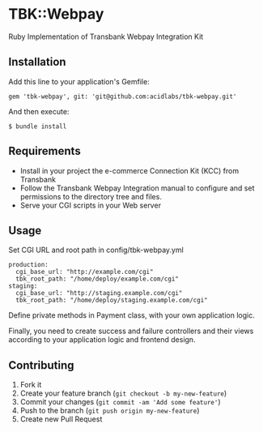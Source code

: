 # TBK::Webpay

Ruby Implementation of Transbank Webpay Integration Kit

## Installation

Add this line to your application's Gemfile:

    gem 'tbk-webpay', git: 'git@github.com:acidlabs/tbk-webpay.git'

And then execute:

    $ bundle install

## Requirements

* Install in your project the e-commerce Connection Kit (KCC) from Transbank
* Follow the Transbank Webpay Integration manual to configure and set permissions to the directory tree and files.
* Serve your CGI scripts in your Web server

## Usage

Set CGI URL and root path in config/tbk-webpay.yml

    production:
      cgi_base_url: "http://example.com/cgi"
      tbk_root_path: "/home/deploy/example.com/cgi"
    staging:
      cgi_base_url: "http://staging.example.com/cgi"
      tbk_root_path: "/home/deploy/staging.example.com/cgi"

Define private methods in Payment class, with your own application logic.

Finally, you need to create success and failure controllers and their views according to your application logic and frontend design.

## Contributing

1. Fork it
2. Create your feature branch (`git checkout -b my-new-feature`)
3. Commit your changes (`git commit -am 'Add some feature'`)
4. Push to the branch (`git push origin my-new-feature`)
5. Create new Pull Request
